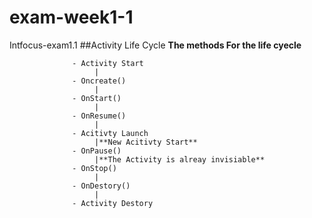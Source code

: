 # exam-week1-1
Intfocus-exam1.1
##Activity Life Cycle
**The methods For the life cyecle**

                  - Activity Start
                       |
                  - Oncreate()
                       |
                  - OnStart()
                       |
                  - OnResume()
                       |
                  - Acitivty Launch
                       |**New Acitivty Start**
                  - OnPause()
                       |**The Activity is alreay invisiable**
                  - OnStop()
                       |
                  - OnDestory()
                       |
                  - Activity Destory
                  
##
